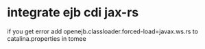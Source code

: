 # integrate ejb cdi jax-rs


if you get error add openejb.classloader.forced-load=javax.ws.rs to catalina.properties in tomee
